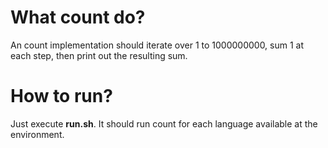 What count do?
==============

An count implementation should iterate over 1 to 1000000000,
sum 1 at each step, then print out the resulting sum.

How to run?
===========

Just execute **run.sh**. It should run count for each language
available at the environment.